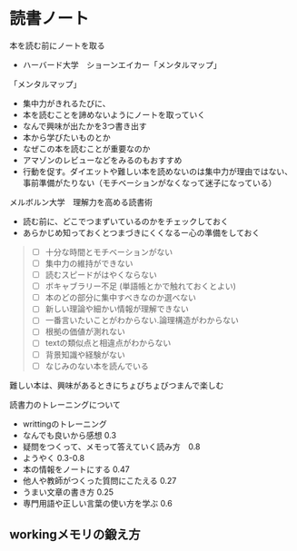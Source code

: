 # 読書ノート
本を読む前にノートを取る

- ハーバード大学　ショーンエイカー「メンタルマップ」

「メンタルマップ」
- 集中力がきれるたびに、
- 本を読むことを諦めないようにノートを取っていく
- なんで興味が出たかを3つ書き出す
- 本から学びたいものとか
- なぜこの本を読むことが重要なのか
- アマゾンのレビューなどをみるのもおすすめ
- 行動を促す。ダイエットや難しい本を読めないのは集中力が理由ではない、事前準備がたりない（モチベーションがなくなって迷子になっている）


メルボルン大学　理解力を高める読書術
- 読む前に、どこでつまずいているのかをチェックしておく
- あらかじめ知っておくとつまづきにくくなるー心の準備をしておく

> - [ ] 十分な時間とモチベーションがない
> - [ ] 集中力の維持ができない
> - [ ] 読むスピードがはやくならない
> - [ ] ボキャブラリー不足 (単語帳とかで触れておくとよい)
> - [ ] 本のどの部分に集中すべきなのか選べない
> - [ ] 新しい理論や細かい情報が理解できない
> - [ ] 一番言いたいことがわからない.論理構造がわからない
> - [ ] 根拠の価値が測れない
> - [ ] textの類似点と相違点がわからない
> - [ ] 背景知識や経験がない
> - [ ] なじみのない本を読んでいる

難しい本は、興味があるときにちょびちょびつまんで楽しむ

読書力のトレーニングについて
- writtingのトレーニング
- なんでも良いから感想 0.3
- 疑問をつくって、メモって答えていく読み方　0.8
- ようやく 0.3-0.8
- 本の情報をノートにする 0.47
- 他人や教師がつくった質問にこたえる 0.27
- うまい文章の書き方 0.25
- 専門用語や正しい言葉の使い方を学ぶ 0.6

workingメモリの鍛え方
- 